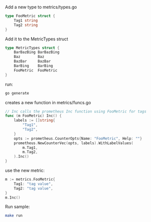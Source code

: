 Add a new type to metrics/types.go
```go
type FooMetric struct {
	Tag1 string
	Tag2 string
}
```

Add it to the MetricTypes struct
```go
type MetricTypes struct {
	BarBazBing BarBazBing
	Baz        Baz
	BazBar     BazBar
	BarBing    BarBing
	FooMetric  FooMetric
}
```

run:
```bash
go generate
```

creates a new function in metrics/funcs.go
```go
// Inc calls the prometheus Inc function using FooMetric for tags
func (m FooMetric) Inc() {
	labels := []string{
		"Tag1",
		"Tag2",
	}
	opts := prometheus.CounterOpts{Name: "FooMetric", Help: ""}
	prometheus.NewCounterVec(opts, labels).WithLabelValues(
		m.Tag1,
		m.Tag2,
	).Inc()
}
```

use the new metric:
```go
m := metrics.FooMetric{
	Tag1: "tag value",
	Tag2: "tag value",
}
m.Inc()
```

Run sample:
```bash
make run
```